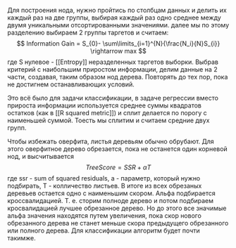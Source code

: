 Для построения нода, нужно пройтись по столбцам данных и делить их каждый раз на две группы, выбирая каждый раз одно среднее между двумя уникальными отсортированными значениями. 
далее мы по этому разделению выбираем 2 группы таргетов и считаем:
$$
Information Gain = S_{0}- \sum\limits_{i=1}^{N}{\frac{N_i}{N}S_{i}} \rightarrow max
$$
где S нулевое - [[Entropy]] неразделенных таргетов выборки.
Выбрав критерий с наибольшим приростом информации, делим данные на 2 части, создавая, таким образом нод дерева. Повторять до тех пор, пока не достигнем останавливающих условий.

Это всё было для задачи классификации, в задаче регрессии вместо прироста информации используется среднее суммы квадратов остатков (как в [[R squared metric]])
и сплит делается по порогу с наименьшей суммой. Тоесть мы сплитим и считаем средние двух групп. 

Чтобы избежать оверфита, листья деревьям обычно обрубают. 
Для этого оверфитное дерево обрезается, пока не останется один корневой нод, и высчитывается 
$$
TreeScore = SSR + \alpha T
$$
где ssr - sum of squared residuals, a - параметр, который нужно подбирать, T - колличество листьев. В итоге из всех обрезаных деревьев остается одно с наименьшим скором.
Альфа подбирается кроссвалидацией. Т. е. сторим полноде дерево и потом подбираем кросвалидацией лучшее обрезанное дерево. Но до этого все значимые альфа значения находятся путем увеличения, пока скор нового обрезанного дерева не станет меньше скора предыдущего обрезанного или полного дерева. 
 Для классификации алгоритм будет почти такимже.